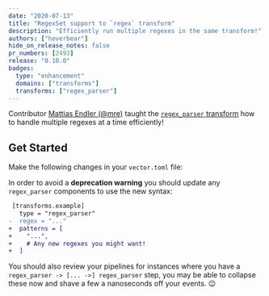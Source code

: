 ```yaml
---
date: "2020-07-13"
title: "RegexSet support to `regex` transform"
description: "Efficiently run multiple regexes in the same transform!"
authors: ["hoverbear"]
hide_on_release_notes: false
pr_numbers: [2493]
release: "0.10.0"
badges:
  type: "enhancement"
  domains: ["transforms"]
  transforms: ["regex_parser"]
---
```


Contributor [Mattias Endler (@mre)][urls.endler_dev] taught the [`regex_parser` transform][urls.vector_regex_parser] how to handle multiple regexes at a time efficiently!

## Get Started

Make the following changes in your `vector.toml` file:

In order to avoid a **deprecation warning** you should update any `regex_parser` components to use the new syntax:

```diff title="vector.toml"
 [transforms.example]
   type = "regex_parser"
-  regex = "..."
+  patterns = [
+    "...",
+    # Any new regexes you might want!
+  ]
```

You should also review your pipelines for instances where you have a `regex_parser -> [... ->] regex_parser` step, you may be able to collapse these now and shave a few a nanoseconds off your events. 😉

[urls.endler_dev]: https://endler.dev/
[urls.vector_regex_parser]: /docs/reference/vrl/functions/#parse_regex
